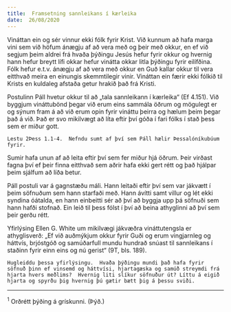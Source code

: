 ```yaml
---
title:  Framsetning sannleikans í kærleika
date:  26/08/2020
---
```


Vináttan ein og sér vinnur ekki fólk fyrir Krist.  Við kunnum að hafa marga vini sem við höfum ánægju af að vera með og þeir með okkur, en ef við segjum þeim aldrei frá hvaða þýðingu Jesús hefur fyrir okkur og hvernig hann hefur breytt lífi okkar hefur vinátta okkar litla þýðingu fyrir eilífðina.  Fólk hefur e.t.v. ánægju af að vera með okkur en Guð kallar okkur til vera eitthvað meira en einungis skemmtilegir vinir.  Vináttan ein færir ekki fólkið til Krists en kuldaleg afstaða getur hrakið það frá Kristi.

Postulinn Páll hvetur okkur til að „tala sannleikann í kærleika“ (Ef 4.151).  Við byggjum vináttubönd þegar við erum eins sammála öðrum og mögulegt er og sýnum fram á að við erum opin fyrir vináttu þeirra og hælum þeim þegar það á við.  Það er svo mikilvægt að líta eftir því góða í fari fólks í stað þess sem er miður gott.

`Lestu 2Þess 1.1-4.  Nefndu sumt af því sem Páll hælir Þessalóníkubúum fyrir.`

Sumir hafa unun af að leita eftir því sem fer miður hjá öðrum.  Þeir virðast fagna því ef þeir finna eitthvað sem aðrir hafa ekki gert rétt og það hjálpar þeim sjálfum að líða betur.

Páll postuli var á gagnstæðu máli.  Hann leitaði eftir því sem var jákvætt í þeim söfnuðum sem hann starfaði með.  Hann ávítti samt villur og lét ekki syndina óátalda, en hann einbeitti sér að því að byggja upp þá söfnuði sem hann hafði stofnað.  Ein leið til þess fólst í því að beina athyglinni að því sem þeir gerðu rétt.

Yfirlýsing Ellen G. White um mikilvægi jákvæðra vináttutengsla er athyglisverð: „Ef við auðmýkjum okkur fyrir Guði og erum vingjarnleg og háttvís, brjóstgóð og samúðarfull mundu hundrað snúast til sannleikans í staðinn fyrir einn eins og nú gerist“ (9T, bls. 189).

`Hugleiddu þessa yfirlýsingu.  Hvaða þýðingu mundi það hafa fyrir söfnuð þinn ef vinsemd og háttvísi, hjartagæska og samúð streymdi frá hjarta hvers meðlims?  Hvernig liti slíkur söfnuður út? Líttu á eigið hjarta og spyrðu þig hvernig þú gætir bætt þig á þessu sviði.`

---

<sup>1</sup> Orðrétt þýðing á grískunni. (Þýð.)